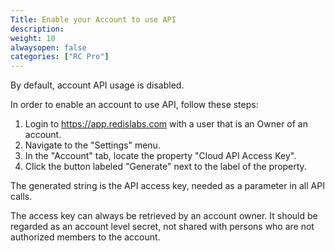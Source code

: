 ```yaml
---
Title: Enable your Account to use API
description: 
weight: 10
alwaysopen: false
categories: ["RC Pro"]
---
```

By default, account API usage is disabled. 

In order to enable an account to use API, follow these steps:

1. Login to https://app.redislabs.com with a user that is an Owner of an account.
1. Navigate to the "Settings" menu. 
1. In the "Account" tab, locate the property "Cloud API Access Key".
1. Click the button labeled "Generate" next to the label of the property.

The generated string is the API access key, needed as a parameter in all API calls. 

The access key can always be retrieved by an account owner. It should be regarded as an account level secret, not shared with persons who are not authorized members to the account.
